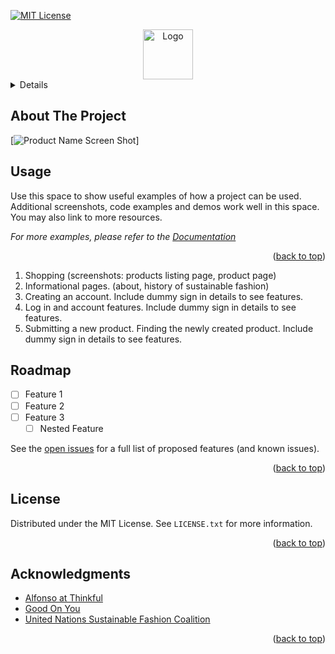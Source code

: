 <!-- # Veronaut Products App

<a name="readme-top"></a>

[![Contributors][contributors-shield]][contributors-url]
[![Forks][forks-shield]][forks-url]
[![Stargazers][stars-shield]][stars-url]
[![Issues][issues-shield]][issues-url] -->
[![MIT License][license-shield]][license-url]
<!-- [![LinkedIn][linkedin-shield]][linkedin-url] -->



<!-- PROJECT LOGO AND LINKS -->
<!-- <br /> -->
<div align="center">
  <a href="https://github.com/georgiakirkpatrick/veronaut-products-app">
    <img src="images/logo.png" alt="Logo" width="80" height="80">
  </a>

  <!-- <h3 align="center">Fashion sustainability research, but make it shopping.</h3>

  <p align="center">
    Finding clothing and accessories that fit your body, style, budget is hard enough.  If you have sustainability standards for your fashion purchases, it can feel impossible to find products that check all the boxes.  That’s why I built Veronaut.  Veronaut presents product information alongside sustainability ratings so you can make an informed decision while shopping online - without the hours of research.
    <br />
    <a href="https://github.com/georgiakirkpatrick/veronaut-products-app/wiki"><strong>Explore the docs »</strong></a>
    <br />
    <br />
    <a href="https://georgiakirkpatrick.github.io/veronaut-products-app">View Demo</a>
    ·
    <a href="https://github.com/georgiakirkpatrick/veronaut-products-app/issues">Report Bug</a>
    ·
    <a href="https://github.com/georgiakirkpatrick/veronaut-products-app/issues">Request Feature</a>
  </p> -->
</div>



<!-- TABLE OF CONTENTS -->
<details>
  <!-- <summary>Table of Contents</summary> -->
  <!-- <ol> -->
    <!-- <li><a href="#about-the-project">About the project</a></li> -->
    <!-- <li><a href="#features">Features</a></li> -->
    <!-- <li><a href="#getting-started">Getting started</a></li> -->
    <li><a href="#usage">Usage</a></li>
    <li><a href="#roadmap">Roadmap</a></li>
    <!-- <li><a href="#contributing">Contributing</a></li> -->
    <li><a href="#license">License</a></li>
    <!-- <li><a href="#contact">Contact</a></li> -->
    <!-- <li><a href="#acknowledgments">Acknowledgments</a></li> -->
  <!-- </ol> -->
</details>



## About The Project

[![Product Name Screen Shot][product-screenshot]]

<!-- Veronaut was created in 2020 as the capstone project for my Bloc (now Thinkful) Full-Stack Engineering bootcamp.  The requirements for my capstone project were to create a responsive, full-stack app using React.js, CSS, Node.js, Express, and PostgreSQL.  This was a solo project which I completed with occasional help from a mentor.

The early vision of this app resulted from my professional background. Before I joined a software engineering bootcamp, I earned a biology degree with a focus on environmental conservation and additional studies in economics, conducted research of [smallholder](#smallholder) cotton farms in Peru, and founded a mission-based clothing brand, [Silvania](https://silvaniaperu.com).  My background in the fashion industry, as well as my personal experience shopping for clothes, has led me to see that finding sustainably-made clothing as a consumer is unnecessarily cumbersome. -->

<!-- <p align="right">(<a href="#readme-top">back to top</a>)</p> -->

<!-- ### Built With

[![React][React.js]][React-url]

<p align="right">(<a href="#readme-top">back to top</a>)</p> -->



<!-- ## Getting Started

To get a local copy of Veronaut Products App up and running follow these steps.

### Prerequisites

Install or update [Node.js](https://nodejs.org/en) and [npm](https://www.npmjs.com/about) to the latest versions.  For information about current versions of Node.js and npm, see the [Node release schedule](https://nodejs.org/en/about/previous-releases).

* To see if you already have Node.js and npm installed and check your installed versions, run the following commands:
  ```
  node -v
  npm -v
  ```
* Install or update Node.js if needed at [Node.js Downloads](https://nodejs.org/en/download/).  The Node.js installer automatically installs or updates npm as well.
* If your version of Node.js is current, but npm needs to be updated, install the most recent stable version of npm by running the following command:
  ```
  npm install npm@latest -g
  ```

### Installation

1. In the command line, navigate to the directory where you would like to copy Veronaut Products App.
2. Clone the veronaut-products-app repository.
   ```
   git clone https://github.com/georgiakirkpatrick/veronaut-products-app.git
   ```
3. Navigate to the veronaut-products-app directory and install the project's npm packages.
   ```
   cd veronaut-products-app
   npm install
   ```

<p align="right">(<a href="#readme-top">back to top</a>)</p> -->



## Usage

Use this space to show useful examples of how a project can be used. Additional screenshots, code examples and demos work well in this space. You may also link to more resources.

_For more examples, please refer to the [Documentation](https://github.com/georgiakirkpatrick/veronaut-products-app/wiki)_

<p align="right">(<a href="#readme-top">back to top</a>)</p>



<!-- ## Features -->

1. Shopping (screenshots: products listing page, product page)
2. Informational pages. (about, history of sustainable fashion)
3. Creating an account.  Include dummy sign in details to see features.
4. Log in and account features.  Include dummy sign in details to see features.
5. Submitting a new product.  Finding the newly created product.  Include dummy sign in details to see features.

<!-- 
### Accounts
Create an account to save your favorite products.  To save a product as favorite, tap the heart button within each product page.  To see your list of favorite products, select "Account" from the main menu, then select "Favorites".

### Shop
Want to buy a product listed on Veronaut?  Tap "Buy" on the product page to go to the brand's online shop where you can purchase the product.  Veronaut receive a commission on some products, but does not otherwise receive compensation from brands.

### Add a product
Want to add a product to Veronaut?  Use Veronaut's "Add a Product" form to submit a product.  Products are reviewed for accuracy before they are published.  To see a list of products you have added, select "Account" from the main menu, then select "Added products". -->



## Roadmap

- [ ] Feature 1
- [ ] Feature 2
- [ ] Feature 3
    - [ ] Nested Feature

See the [open issues](https://github.com/georgiakirkpatrick/veronaut-products-app/issues) for a full list of proposed features (and known issues).

<p align="right">(<a href="#readme-top">back to top</a>)</p>



<!-- ## Contributing

Veronaut Products App is an open souce project.  Any contributions you make to this project are **greatly appreciated**.

If you have a suggestion about how to make Veronaut Products App better, please open an issue with the tag "enhancement". You can also fork the repo and create a pull request by following the steps below.

Don't forget to give this project a star!  Thank you!

### Prerequisites

1. If you haven't yet, first set up Git and authentication with GitHub.com from Git. For more information, see "[Set up Git](https://docs.github.com/en/get-started/quickstart/set-up-git)".
2. Some of the instructions below use GitHub command line interface (CLI).  You may learn more about GitHub CLI and install at "[GitHub CLI quickstart](https://docs.github.com/en/github-cli/github-cli/quickstart)".

### Fork the repository

1. Fork the project.
```
gh repo fork https://github.com/georgiakirkpatrick/repo_name
```
**OR**
Fork the project and configure Git to sync your fork with the upstream repository.
```
gh repo fork https://github.com/georgiakirkpatrick/repo_name --remote=true
```
2. When prompted, type "y" and "return" (or "enter") to clone the repo_name files to your computer.
3. Navigate into the repo_name directory.  
```
cd repo_name
```
4. Create a new branch to build your proposed feature and switch to your new branch.  Replace "new_feature" with the name of your feature.
```
git checkout -b feature/new_feature
```
5. Build your new feature.
6. Commit your changes.  Replace commit_message with an informative description of your changes.
 ```
 git commit -m 'commit_message'
 ```
4. Push to your branch.  Replace "new_feature" with the name of your feature.
```
git push origin feature/new_feature
```
5. Open a pull request.  Consider using pull request flags described in "[Creating a pull request](https://docs.github.com/en/pull-requests/collaborating-with-pull-requests/proposing-changes-to-your-work-with-pull-requests/creating-a-pull-request#creating-the-pull-request)".
```
gh pr create
```

<p align="right">(<a href="#readme-top">back to top</a>)</p> -->



## License

Distributed under the MIT License. See `LICENSE.txt` for more information.

<p align="right">(<a href="#readme-top">back to top</a>)</p>



<!-- ## Contact

The best way to get in touch with me is to use the contact form on my website: [georgiakirkpatrick.com](https://georgiakirkpatrick.com/#contact)
You can also connect with me on LinkedIn: [Georgia's LinkedIn][linkedin-url]

<p align="right">(<a href="#readme-top">back to top</a>)</p> -->



## Acknowledgments

* [Alfonso at Thinkful]()
* [Good On You]()
* [United Nations Sustainable Fashion Coalition]()

<p align="right">(<a href="#readme-top">back to top</a>)</p>



<!-- MARKDOWN LINKS & IMAGES -->
[contributors-shield]: https://img.shields.io/github/contributors/georgiakirkpatrick/veronaut-products-app.svg?style=for-the-badge
[contributors-url]: https://github.com/georgiakirkpatrick/veronaut-products-app/graphs/contributors
[forks-shield]: https://img.shields.io/github/forks/georgiakirkpatrick/veronaut-products-app.svg?style=for-the-badge
[forks-url]: https://github.com/georgiakirkpatrick/veronaut-products-app/network/members
[stars-shield]: https://img.shields.io/github/stars/georgiakirkpatrick/veronaut-products-app.svg?style=for-the-badge
[stars-url]: https://github.com/georgiakirkpatrick/veronaut-products-app/stargazers
[issues-shield]: https://img.shields.io/github/issues/georgiakirkpatrick/veronaut-products-app.svg?style=for-the-badge
[issues-url]: https://github.com/georgiakirkpatrick/veronaut-products-app/issues
[license-shield]: https://img.shields.io/github/license/georgiakirkpatrick/veronaut-products-app.svg?style=for-the-badge
[license-url]: https://github.com/georgiakirkpatrick/veronaut-products-app/blob/master/LICENSE.txt
[linkedin-shield]: https://img.shields.io/badge/-LinkedIn-black.svg?style=for-the-badge&logo=linkedin&colorB=555
[linkedin-url]: https://linkedin.com/in/georgia-kirkpatrick
[product-screenshot]: images/screenshot.png
[React.js]: https://img.shields.io/badge/React-20232A?style=for-the-badge&logo=react&logoColor=61DAFB
[React-url]: https://reactjs.org/
